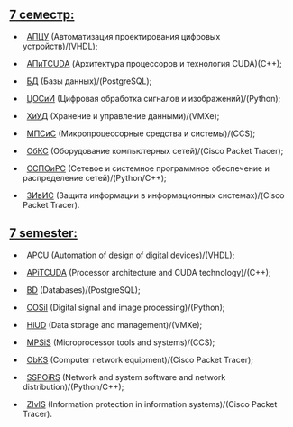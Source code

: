 ##
## [7 семестр:](https://github.com/oooNAKooo/BSUIR/tree/main/7%20sem)

- &ensp;[АПЦУ](https://github.com/oooNAKooo/BSUIR/tree/main/7%20sem/APCU) (Автоматизация проектирования цифровых устройств)/(VHDL);

- &ensp;[АПиТCUDA](https://github.com/oooNAKooo/BSUIR/tree/main/7%20sem/APiTCUDA) (Архитектура процессоров и технология CUDA)(C++);

- &ensp;[БД](https://github.com/oooNAKooo/BSUIR/tree/main/7%20sem/BD) (Базы данных)/(PostgreSQL);
  
- &ensp;[ЦОСиИ](https://github.com/oooNAKooo/BSUIR/tree/main/7%20sem/COSiI) (Цифровая обработка сигналов и изображений)/(Python);

- &ensp;[ХиУД](https://github.com/oooNAKooo/BSUIR/tree/main/7%20sem/HiUD) (Хранение и управление данными)/(VMXe);

- &ensp;[МПСиС](https://github.com/oooNAKooo/BSUIR/tree/main/7%20sem/MPSiS) (Микропроцессорные средства и системы)/(CCS);

- &ensp;[ОбКС](https://github.com/oooNAKooo/BSUIR/tree/main/7%20sem/ObKS) (Оборудование компьютерных сетей)/(Cisco Packet Tracer);
  
- &ensp;[ССПОиРС](https://github.com/oooNAKooo/BSUIR/tree/main/7%20sem/SSPOiRS) (Сетевое и системное программное обеспечение и распределение сетей)/(Python/C++);
  
- &ensp;[ЗИвИС](https://github.com/oooNAKooo/BSUIR/tree/main/7%20sem/ZIvIS) (Защита информации в информационных системах)/(Cisco Packet Tracer).
  
##
## [7 semester:](https://github.com/oooNAKooo/BSUIR/tree/main/7%20sem)

- &ensp;[APCU](https://github.com/oooNAKooo/BSUIR/tree/main/7%20sem/APCU) (Automation of design of digital devices)/(VHDL);

- &ensp;[APiTCUDA](https://github.com/oooNAKooo/BSUIR/tree/main/7%20sem/APiTCUDA) (Processor architecture and CUDA technology)/(C++);

- &ensp;[BD](https://github.com/oooNAKooo/BSUIR/tree/main/7%20sem/BD) (Databases)/(PostgreSQL);
  
- &ensp;[COSiI](https://github.com/oooNAKooo/BSUIR/tree/main/7%20sem/COSiI) (Digital signal and image processing)/(Python);

- &ensp;[HiUD](https://github.com/oooNAKooo/BSUIR/tree/main/7%20sem/HiUD) (Data storage and management)/(VMXe);

- &ensp;[MPSiS](https://github.com/oooNAKooo/BSUIR/tree/main/7%20sem/MPSiS) (Microprocessor tools and systems)/(CCS);

- &ensp;[ObKS](https://github.com/oooNAKooo/BSUIR/tree/main/7%20sem/ObKS) (Computer network equipment)/(Cisco Packet Tracer);
  
- &ensp;[SSPOiRS](https://github.com/oooNAKooo/BSUIR/tree/main/7%20sem/SSPOiRS) (Network and system software and network distribution)/(Python/C++);
  
- &ensp;[ZIvIS](https://github.com/oooNAKooo/BSUIR/tree/main/7%20sem/ZIvIS) (Information protection in information systems)/(Cisco Packet Tracer).
##
